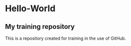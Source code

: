 # Hello-World
My training repository
----------------------
This is a repository created for training in the use of GitHub.
